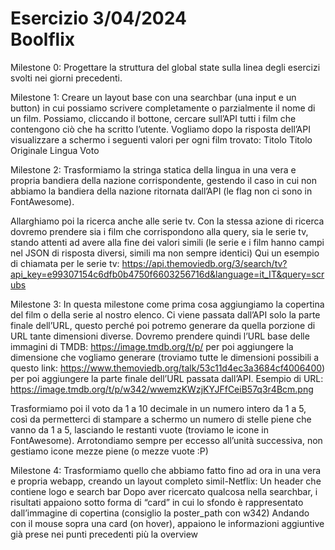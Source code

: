 Esercizio 3/04/2024<br>
Boolflix
===
Milestone 0:
Progettare la struttura del global state sulla linea degli esercizi svolti nei giorni precedenti.

Milestone 1:
Creare un layout base con una searchbar (una input e un button) in cui possiamo scrivere completamente o parzialmente il nome di un film. Possiamo, cliccando il  bottone, cercare sull’API tutti i film che contengono ciò che ha scritto l’utente.
Vogliamo dopo la risposta dell’API visualizzare a schermo i seguenti valori per ogni film trovato: 
Titolo
Titolo Originale
Lingua
Voto

Milestone 2:
Trasformiamo la stringa statica della lingua in una vera e propria bandiera della nazione corrispondente, gestendo il caso in cui non abbiamo la bandiera della nazione ritornata dall’API (le flag non ci sono in FontAwesome).

Allarghiamo poi la ricerca anche alle serie tv. Con la stessa azione di ricerca dovremo prendere sia i film che corrispondono alla query, sia le serie tv, stando attenti ad avere alla fine dei valori simili (le serie e i film hanno campi nel JSON di risposta diversi, simili ma non sempre identici)
Qui un esempio di chiamata per le serie tv:
https://api.themoviedb.org/3/search/tv?api_key=e99307154c6dfb0b4750f6603256716d&language=it_IT&query=scrubs


Milestone 3:
In questa milestone come prima cosa aggiungiamo la copertina del film o della serie al nostro elenco. Ci viene passata dall’API solo la parte finale dell’URL, questo perché poi potremo generare da quella porzione di URL tante dimensioni diverse. Dovremo prendere quindi l’URL base delle immagini di TMDB: https://image.tmdb.org/t/p/ per poi aggiungere la dimensione che vogliamo generare (troviamo tutte le dimensioni possibili a questo link: https://www.themoviedb.org/talk/53c11d4ec3a3684cf4006400) per poi aggiungere la parte finale dell’URL passata dall’API.
Esempio di URL:
https://image.tmdb.org/t/p/w342/wwemzKWzjKYJFfCeiB57q3r4Bcm.png

Trasformiamo poi il voto da 1 a 10 decimale in un numero intero da 1 a 5, così da permetterci di stampare a schermo un numero di stelle piene che vanno da 1 a 5, lasciando le restanti vuote (troviamo le icone in FontAwesome).
Arrotondiamo sempre per eccesso all’unità successiva, non gestiamo icone mezze piene (o mezze vuote :P)

Milestone 4:
Trasformiamo quello che abbiamo fatto fino ad ora in una vera e propria webapp, creando un layout completo simil-Netflix:
Un header che contiene logo e search bar
Dopo aver ricercato qualcosa nella searchbar, i risultati appaiono sotto forma di “card” in cui lo sfondo è rappresentato dall’immagine di copertina (consiglio la poster_path con w342)
Andando con il mouse sopra una card (on hover), appaiono le informazioni aggiuntive già prese nei punti precedenti più la overview

